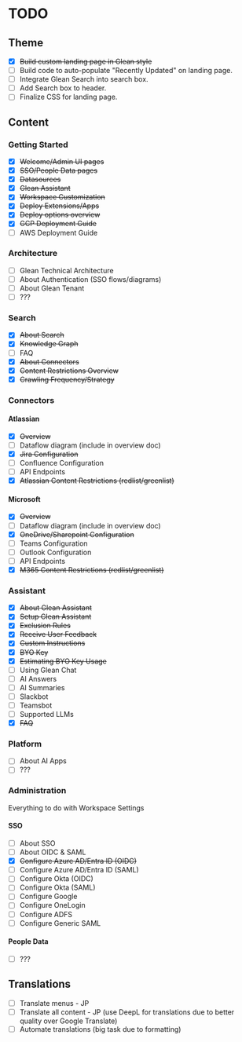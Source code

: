 # TODO

## Theme
- [x] ~~Build custom landing page in Glean style~~
- [ ] Build code to auto-populate "Recently Updated" on landing page.
- [ ] Integrate Glean Search into search box.
- [ ] Add Search box to header.
- [ ] Finalize CSS for landing page.

## Content

### Getting Started
- [x] ~~Welcome/Admin UI pages~~
- [x] ~~SSO/People Data pages~~
- [x] ~~Datasources~~
- [x] ~~Glean Assistant~~
- [x] ~~Workspace Customization~~
- [x] ~~Deploy Extensions/Apps~~
- [x] ~~Deploy options overview~~
- [x] ~~GCP Deployment Guide~~
- [ ] AWS Deployment Guide

### Architecture
- [ ] Glean Technical Architecture
- [ ] About Authentication (SSO flows/diagrams)
- [ ] About Glean Tenant
- [ ] ???

### Search
- [x] ~~About Search~~
- [x] ~~Knowledge Graph~~
- [ ] FAQ
- [x] ~~About Connectors~~
- [x] ~~Content Restrictions Overview~~
- [x] ~~Crawling Frequency/Strategy~~

### Connectors
#### Atlassian
- [x] ~~Overview~~
- [ ] Dataflow diagram (include in overview doc)
- [x] ~~Jira Configuration~~
- [ ] Confluence Configuration
- [ ] API Endpoints
- [x] ~~Atlassian Content Restrictions (redlist/greenlist)~~

#### Microsoft
- [x] ~~Overview~~
- [ ] Dataflow diagram (include in overview doc)
- [x] ~~OneDrive/Sharepoint Configuration~~
- [ ] Teams Configuration
- [ ] Outlook Configuration
- [ ] API Endpoints
- [x] ~~M365 Content Restrictions (redlist/greenlist)~~

### Assistant
- [x] ~~About Glean Assistant~~
- [x] ~~Setup Glean Assistant~~
- [x] ~~Exclusion Rules~~
- [x] ~~Receive User Feedback~~
- [x] ~~Custom Instructions~~
- [x] ~~BYO Key~~
- [x] ~~Estimating BYO Key Usage~~
- [ ] Using Glean Chat
- [ ] AI Answers
- [ ] AI Summaries
- [ ] Slackbot
- [ ] Teamsbot
- [ ] Supported LLMs
- [x] ~~FAQ~~

### Platform
- [ ] About AI Apps
- [ ] ???

### Administration
Everything to do with Workspace Settings

#### SSO
- [ ] About SSO
- [ ] About OIDC & SAML
- [x] ~~Configure Azure AD/Entra ID (OIDC)~~
- [ ] Configure Azure AD/Entra ID (SAML)
- [ ] Configure Okta (OIDC)
- [ ] Configure Okta (SAML)
- [ ] Configure Google
- [ ] Configure OneLogin
- [ ] Configure ADFS
- [ ] Configure Generic SAML

#### People Data
- [ ] ???

## Translations
- [ ] Translate menus - JP
- [ ] Translate all content - JP (use DeepL for translations due to better quality over Google Translate)
- [ ] Automate translations (big task due to formatting)